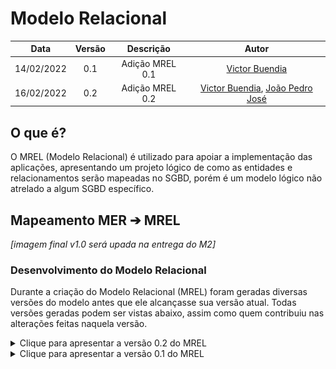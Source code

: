 # Modelo Relacional

|    Data    | Versão | Descrição | Autor |
| :---: | :----: | :---: | :---: |
| 14/02/2022 | 0.1 | Adição MREL 0.1 | [Victor Buendia](https://github.com/Victor-Buendia) |
| 16/02/2022 | 0.2 | Adição MREL 0.2 | [Victor Buendia](https://github.com/Victor-Buendia), [João Pedro José](https://github.com/sudjoao) |


## O que é?

O MREL (Modelo Relacional) é utilizado para apoiar a implementação das aplicações, apresentando um projeto lógico de como as entidades e relacionamentos serão mapeadas no SGBD, porém é um modelo lógico não atrelado a algum SGBD específico.

## Mapeamento MER ➔ MREL

*[imagem final v1.0 será upada na entrega do M2]*

### Desenvolvimento do Modelo Relacional

Durante a criação do Modelo Relacional (MREL) foram geradas diversas versões do modelo antes que ele alcançasse sua versão atual. Todas versões geradas podem ser vistas abaixo, assim como quem contribuiu nas alterações feitas naquela versão.

<details>
<summary>Clique para apresentar a versão 0.2 do MREL</summary>

As modificações realizadas nesta versão foram:
- Mapeamento das entidades:
    - Instância de Pokemón
    - EvoStone
    - Candy
    - Berry
    - Pokebola
    - NPC
    - Pokedex
    - Treinador
    
Nesta etapa finalizamos o passo 1 de mapear todas as entidades e começamos a etapa 2 de mapear entidades fracas *(Instância de Pokemón)*.

![MREL v0.1](../Assets/Images/MREL/MRELv0.2.png)

**Autor(es):** [Victor Buendia](https://github.com/Victor-Buendia), [João Pedro José](https://github.com/sudjoao)<br><br>

</details>

<details>
<summary>Clique para apresentar a versão 0.1 do MREL</summary>

![MREL v0.1](../Assets/Images/MREL/MRELv0.1.png)

**Autor(es):** [Victor Buendia](https://github.com/Victor-Buendia)<br><br>

</details>

